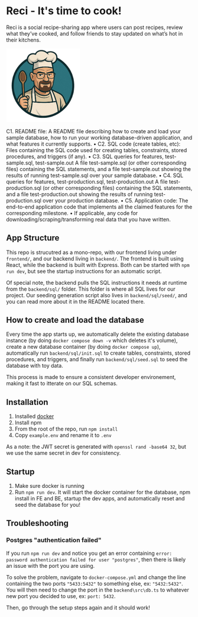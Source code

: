 # Reci - It's time to cook!

Reci is a social recipe-sharing app where users can post recipes, review what they’ve cooked, and follow friends to stay updated on what’s hot in their kitchens.

<img src="reci.png" alt="Reci Logo" width="200">

C1. README file: A README file describing how to create and load your sample database, how
to run your working database-driven application, and what features it currently supports.
• C2. SQL code (create tables, etc): Files containing the SQL code used for creating tables,
constraints, stored procedures, and triggers (if any).
• C3. SQL queries for features, test-sample.sql, test-sample.out A file test-sample.sql (or other
corresponding files) containing the SQL statements, and a file test-sample.out showing the results of
running test-sample.sql over your sample database.
• C4. SQL queries for features, test-production.sql, test-production.out A file test-production.sql
(or other corresponding files) containing the SQL statements, and a file test-production.out showing
the results of running test-production.sql over your production database.
• C5. Application code: The end-to-end application code that implements all the claimed features
for the corresponding milestone.
• If applicable, any code for downloading/scraping/transforming real data that you have written.

## App Structure

This repo is strucutred as a mono-repo, with our frontend living under `frontend/`, and our backend living in `backend/`. The frontend is built using React, while the backend is built with Express. Both can be started with `npm run dev`, but see the startup instructions for an automatic script.

Of special note, the backend pulls the SQL instructions it needs at runtime from the `backend/sql/` folder. This folder is where all SQL lives for our project. Our seeding generation script also lives in `backend/sql/seed/`, and you can read more about it in the README located there.

## How to create and load the database

Every time the app starts up, we automatically delete the existing database instance (by doing `docker compose down -v` which deletes it's volume), create a new database container (by doing `docker compose up`), automatically run `backend/sql/init.sql` to create tables, constraints, stored procedures, and triggers, and finally run `backend/sql/seed.sql` to seed the database with toy data.

This process is made to ensure a consistent developer environement, making it fast to itterate on our SQL schemas.

## Installation

1. Installed [docker](https://www.docker.com/get-started/)
2. Install npm
3. From the root of the repo, run `npm install`
4. Copy `example.env` and rename it to `.env`

As a note: the JWT secret is generated with `openssl rand -base64 32`, but we use the same secret in dev for consistency.

## Startup

1. Make sure docker is running
2. Run `npm run dev`. It will start the docker container for the database, npm install in FE and BE, startup the dev apps, and automatically reset and seed the database for you!

## Troubleshooting

### Postgres "authentication failed"

If you run `npm run dev` and notice you get an error containing `error: password authentication failed for user "postgres"`, then there is likely an issue with the port you are using.

To solve the problem, navigate to `docker-compose.yml` and change the line containing the two ports `"5433:5432"` to something else, ex: `"5432:5432"`. You will then need to change the port in the `backend\src\db.ts` to whatever new port you decided to use, ex: `port: 5432`.

Then, go through the setup steps again and it should work!
